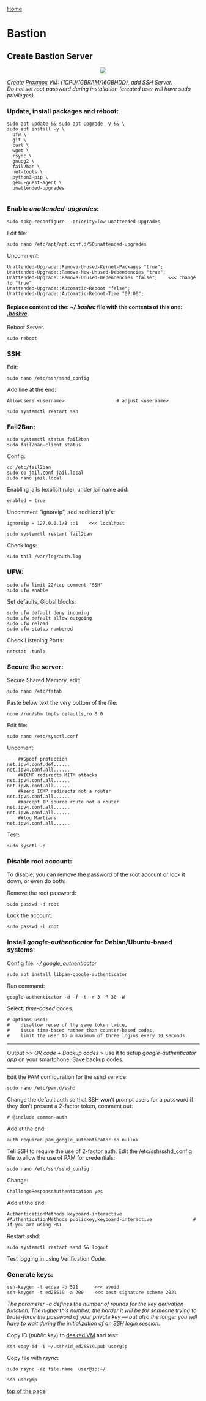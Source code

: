 <p align="left">
  <a href="https://github.com/vdarkobar/home-cloud">Home</a>
</p>  
  
# Bastion
## Create Bastion Server

<p align="center">
  <img src="https://github.com/vdarkobar/Home-Cloud/blob/main/shared/bastion.webp">
</p>
  
*Create <a href="https://github.com/vdarkobar/Home-Cloud/blob/main/shared/Proxmox.md#proxmox">Proxmox</a> VM: (1CPU/1GBRAM/16GBHDD), add SSH Server.*  
*Do not set root password during installation (created user will have sudo privileges).*  
  
### Update, install packages and reboot:
```
sudo apt update && sudo apt upgrade -y && \
sudo apt install -y \
  ufw \
  git \
  curl \
  wget \
  rsync \
  gnupg2 \
  fail2ban \
  net-tools \
  python3-pip \
  qemu-guest-agent \
  unattended-upgrades
  
```
  
### Enable *unattended-upgrades*:
```
sudo dpkg-reconfigure --priority=low unattended-upgrades
```
Edit file:
```
sudo nano /etc/apt/apt.conf.d/50unattended-upgrades
```
Uncomment:
```
Unattended-Upgrade::Remove-Unused-Kernel-Packages "true";
Unattended-Upgrade::Remove-New-Unused-Dependencies "true";
Unattended-Upgrade::Remove-Unused-Dependencies "false";    <<< change to "true"
Unattended-Upgrade::Automatic-Reboot "false";
Unattended-Upgrade::Automatic-Reboot-Time "02:00";
```
  
#### Replace content od the: *~/.bashrc* file with the contents of this one: <i><a href="https://github.com/vdarkobar/shared/blob/main/.bashrc">.bashrc</a></i>.  
  
Reboot Server.
```
sudo reboot
```
  
### SSH:  

Edit:
```
sudo nano /etc/ssh/sshd_config
```	    
Add line at the end:
```
AllowUsers <username>					# adjust <username>
```
```
sudo systemctl restart ssh
```

### Fail2Ban:
```
sudo systemctl status fail2ban
sudo fail2ban-client status
```
Config:
```
cd /etc/fail2ban
sudo cp jail.conf jail.local
sudo nano jail.local
```
Enabling jails (explicit rule), under jail name add:
```
enabled = true
```
Uncomment "ignoreip", add additional ip's:
```	
ignoreip = 127.0.0.1/8 ::1    <<< localhost
```	
```
sudo systemctl restart fail2ban
```
Check logs: 
```
sudo tail /var/log/auth.log
```
  
### UFW:
```
sudo ufw limit 22/tcp comment "SSH"
sudo ufw enable
```
Set defaults, Global blocks:
```
sudo ufw default deny incoming
sudo ufw default allow outgoing
sudo ufw reload
sudo ufw status numbered
```      
Check Listening Ports:
```
netstat -tunlp
```
  
### Secure the server:
Secure Shared Memory, edit:  

```
sudo nano /etc/fstab
```
Paste below text the very bottom of the file:
```
none /run/shm tmpfs defaults,ro 0 0
```
Edit file:
```
sudo nano /etc/sysctl.conf
```
Uncoment:
```
	##Spoof protection
net.ipv4.conf.def......
net.ipv4.conf.all......
	##ICMP redirects MITM attacks
net.ipv4.conf.all......
net.ipv6.conf.all......
	##send ICMP redirects not a router
net.ipv4.conf.all......
	##accept IP source route not a router
net.ipv4.conf.all......
net.ipv6.conf.all......
	##log Martians
net.ipv4.conf.all......
```
Test:
```
sudo sysctl -p
```
  
### Disable root account:
To disable, you can remove the password of the root account or lock it down, or even do both:  
  
Remove the root password:
```
sudo passwd -d root
```
Lock the account:
```
sudo passwd -l root
```
  
### Install *google-authenticator* for Debian/Ubuntu-based systems:  
Config file: *~/.google_authenticator*  
```
sudo apt install libpam-google-authenticator
```
Run command:
```
google-authenticator -d -f -t -r 3 -R 30 -W
```
Select: *time-based* codes.
```
# Options used: 
#    disallow reuse of the same token twice, 
#    issue time-based rather than counter-based codes, 
#    limit the user to a maximum of three logins every 30 seconds.
```

---  
  
Output >> *QR code + Backup codes*  > use it to setup *google-authenticator app* on your smartphone. Save backup codes.

---  
  

Edit the PAM configuration for the sshd service:  
```
sudo nano /etc/pam.d/sshd
```
Change the default auth so that SSH won’t prompt users for a password if they don’t present a 2-factor token, comment out:  
```
# @include common-auth
```
Add at the end:  
```
auth required pam_google_authenticator.so nullok
```
Tell SSH to require the use of 2-factor auth. Edit the /etc/ssh/sshd_config file to allow the use of PAM for credentials:  
```
sudo nano /etc/ssh/sshd_config
```
Change:  
```
ChallengeResponseAuthentication yes
```
Add at the end: 
```
AuthenticationMethods keyboard-interactive
#AuthenticationMethods publickey,keyboard-interactive				# If you are using PKI
```
Restart sshd:  
```
sudo systemctl restart sshd && logout
```
Test logging in using Verification Code.
  
### Generate keys:
```
ssh-keygen -t ecdsa -b 521      <<< avoid
ssh-keygen -t ed25519 -a 200    <<< best signature scheme 2021
```
*The parameter -a defines the number of rounds for the key derivation function. The higher this number, the harder it will be for someone trying to brute-force the password of your private key — but also the longer you will have to wait during the initialization of an SSH login session.*
	
Copy ID (*public.key*) to <a href="https://github.com/vdarkobar/shared/blob/main/Debian.md#debian">desired VM</a> and test:
```
ssh-copy-id -i ~/.ssh/id_ed25519.pub user@ip
```
  
Copy file with *rsync*:
```
sudo rsync -az file.name  user@ip:~/
```
  
```
ssh user@ip
```
<a href="https://github.com/vdarkobar/Home-Cloud/blob/main/shared/Bastion.md#bastion">top of the page</a>
